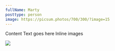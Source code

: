 ```yaml
---
fullName: Marty
posttype: person
image: https://picsum.photos/700/300/?image=15
---
```


Content Text goes here
Inline images

![](https://picsum.photos/300/300/?image=25)
